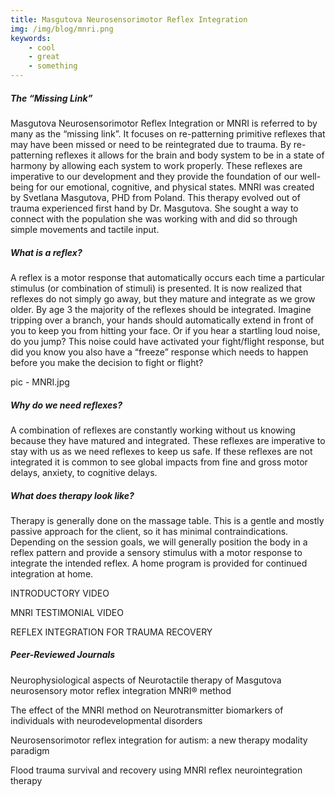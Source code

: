 ```yaml
---
title: Masgutova Neurosensorimotor Reflex Integration
img: /img/blog/mnri.png
keywords:
    - cool
    - great
    - something
---
```


##### The “Missing Link”

Masgutova Neurosensorimotor Reflex Integration or MNRI is referred to by many as the “missing link”. It focuses on re-patterning primitive reflexes that may have been missed or need to be reintegrated due to trauma. By re-patterning reflexes it allows for the brain and body system to be in a state of harmony by allowing each system to work properly. These reflexes are imperative to our development and they provide the foundation of our well-being for our emotional, cognitive, and  physical states. MNRI was created by Svetlana Masgutova, PHD from Poland. This therapy evolved out of  trauma experienced first hand by Dr. Masgutova. She sought a way to connect with the population she was working with and did so through simple movements and tactile input. 

##### What is a reflex?

A reflex is a motor response that automatically occurs each time a particular stimulus (or combination of stimuli) is presented. It is now realized that reflexes do not simply go away, but they mature and integrate as we grow older. By age 3 the majority of the reflexes should be integrated. Imagine tripping over a branch, your hands should automatically extend in front of you to keep you from hitting your face. Or if you hear a startling loud noise, do you jump? This noise could have activated your fight/flight response, but did you know you also have a “freeze” response which needs to happen before you make the decision to fight or flight? 

pic - MNRI.jpg

##### Why do we need reflexes?

A combination of reflexes are constantly working without us knowing because they have matured and integrated. These reflexes are imperative to stay with us as we need reflexes to keep us safe. If these reflexes are not integrated it is common to see global impacts from fine and gross motor delays, anxiety, to cognitive delays. 

##### What does therapy look like?

Therapy is generally done on the massage table. This is a gentle and mostly passive approach for the client, so it has minimal contraindications. Depending on the session goals, we will generally position the body in a reflex pattern and provide a sensory stimulus with a motor response to integrate the intended reflex. A home program is provided for continued integration at home. 

INTRODUCTORY VIDEO

MNRI TESTIMONIAL VIDEO

REFLEX INTEGRATION FOR TRAUMA RECOVERY

##### Peer-Reviewed Journals

Neurophysiological aspects of Neurotactile therapy of Masgutova neurosensory motor reflex integration MNRI® method

The effect of the MNRI method on Neurotransmitter biomarkers of individuals with neurodevelopmental disorders

Neurosensorimotor reflex integration for autism: a new therapy modality paradigm

Flood trauma survival and recovery using MNRI reflex neurointegration therapy
